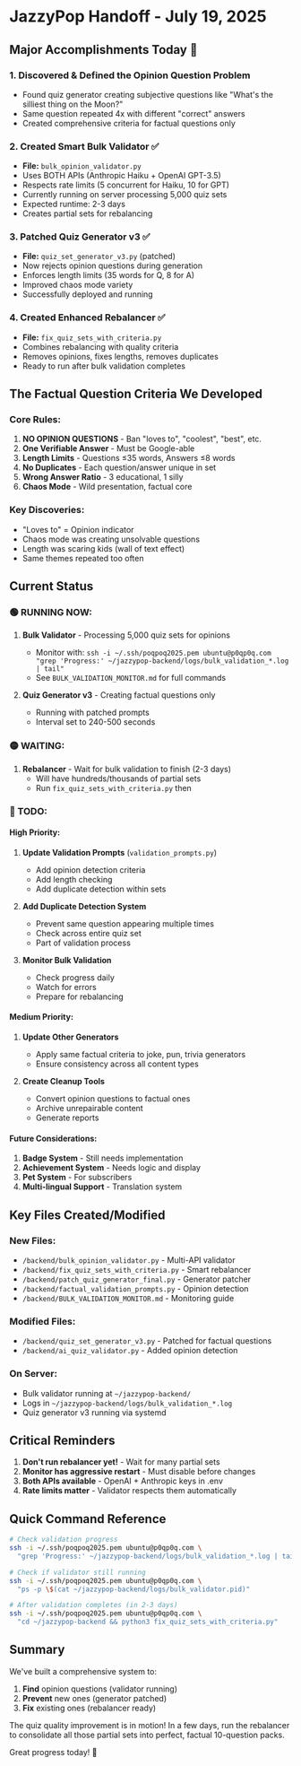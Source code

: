 # JazzyPop Handoff - July 19, 2025

## Major Accomplishments Today 🎉

### 1. Discovered & Defined the Opinion Question Problem
- Found quiz generator creating subjective questions like "What's the silliest thing on the Moon?"
- Same question repeated 4x with different "correct" answers
- Created comprehensive criteria for factual questions only

### 2. Created Smart Bulk Validator ✅
- **File:** `bulk_opinion_validator.py`
- Uses BOTH APIs (Anthropic Haiku + OpenAI GPT-3.5)
- Respects rate limits (5 concurrent for Haiku, 10 for GPT)
- Currently running on server processing 5,000 quiz sets
- Expected runtime: 2-3 days
- Creates partial sets for rebalancing

### 3. Patched Quiz Generator v3 ✅
- **File:** `quiz_set_generator_v3.py` (patched)
- Now rejects opinion questions during generation
- Enforces length limits (35 words for Q, 8 for A)
- Improved chaos mode variety
- Successfully deployed and running

### 4. Created Enhanced Rebalancer ✅
- **File:** `fix_quiz_sets_with_criteria.py`
- Combines rebalancing with quality criteria
- Removes opinions, fixes lengths, removes duplicates
- Ready to run after bulk validation completes

## The Factual Question Criteria We Developed

### Core Rules:
1. **NO OPINION QUESTIONS** - Ban "loves to", "coolest", "best", etc.
2. **One Verifiable Answer** - Must be Google-able
3. **Length Limits** - Questions ≤35 words, Answers ≤8 words
4. **No Duplicates** - Each question/answer unique in set
5. **Wrong Answer Ratio** - 3 educational, 1 silly
6. **Chaos Mode** - Wild presentation, factual core

### Key Discoveries:
- "Loves to" = Opinion indicator
- Chaos mode was creating unsolvable questions
- Length was scaring kids (wall of text effect)
- Same themes repeated too often

## Current Status

### 🟢 RUNNING NOW:
1. **Bulk Validator** - Processing 5,000 quiz sets for opinions
   - Monitor with: `ssh -i ~/.ssh/poqpoq2025.pem ubuntu@p0qp0q.com "grep 'Progress:' ~/jazzypop-backend/logs/bulk_validation_*.log | tail"`
   - See `BULK_VALIDATION_MONITOR.md` for full commands

2. **Quiz Generator v3** - Creating factual questions only
   - Running with patched prompts
   - Interval set to 240-500 seconds

### 🟡 WAITING:
1. **Rebalancer** - Wait for bulk validation to finish (2-3 days)
   - Will have hundreds/thousands of partial sets
   - Run `fix_quiz_sets_with_criteria.py` then

### 🔴 TODO:

#### High Priority:
1. **Update Validation Prompts** (`validation_prompts.py`)
   - Add opinion detection criteria
   - Add length checking
   - Add duplicate detection within sets

2. **Add Duplicate Detection System**
   - Prevent same question appearing multiple times
   - Check across entire quiz set
   - Part of validation process

3. **Monitor Bulk Validation**
   - Check progress daily
   - Watch for errors
   - Prepare for rebalancing

#### Medium Priority:
1. **Update Other Generators**
   - Apply same factual criteria to joke, pun, trivia generators
   - Ensure consistency across all content types

2. **Create Cleanup Tools**
   - Convert opinion questions to factual ones
   - Archive unrepairable content
   - Generate reports

#### Future Considerations:
1. **Badge System** - Still needs implementation
2. **Achievement System** - Needs logic and display
3. **Pet System** - For subscribers
4. **Multi-lingual Support** - Translation system

## Key Files Created/Modified

### New Files:
- `/backend/bulk_opinion_validator.py` - Multi-API validator
- `/backend/fix_quiz_sets_with_criteria.py` - Smart rebalancer
- `/backend/patch_quiz_generator_final.py` - Generator patcher
- `/backend/factual_validation_prompts.py` - Opinion detection
- `/backend/BULK_VALIDATION_MONITOR.md` - Monitoring guide

### Modified Files:
- `/backend/quiz_set_generator_v3.py` - Patched for factual questions
- `/backend/ai_quiz_validator.py` - Added opinion detection

### On Server:
- Bulk validator running at `~/jazzypop-backend/`
- Logs in `~/jazzypop-backend/logs/bulk_validation_*.log`
- Quiz generator v3 running via systemd

## Critical Reminders

1. **Don't run rebalancer yet!** - Wait for many partial sets
2. **Monitor has aggressive restart** - Must disable before changes
3. **Both APIs available** - OpenAI + Anthropic keys in .env
4. **Rate limits matter** - Validator respects them automatically

## Quick Command Reference

```bash
# Check validation progress
ssh -i ~/.ssh/poqpoq2025.pem ubuntu@p0qp0q.com \
  "grep 'Progress:' ~/jazzypop-backend/logs/bulk_validation_*.log | tail"

# Check if validator still running
ssh -i ~/.ssh/poqpoq2025.pem ubuntu@p0qp0q.com \
  "ps -p \$(cat ~/jazzypop-backend/logs/bulk_validator.pid)"

# After validation completes (in 2-3 days)
ssh -i ~/.ssh/poqpoq2025.pem ubuntu@p0qp0q.com \
  "cd ~/jazzypop-backend && python3 fix_quiz_sets_with_criteria.py"
```

## Summary

We've built a comprehensive system to:
1. **Find** opinion questions (validator running)
2. **Prevent** new ones (generator patched)
3. **Fix** existing ones (rebalancer ready)

The quiz quality improvement is in motion! In a few days, run the rebalancer to consolidate all those partial sets into perfect, factual 10-question packs.

Great progress today! 🚀